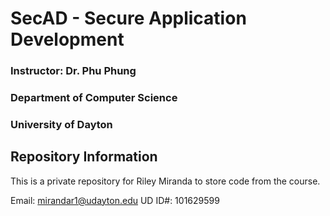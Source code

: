 # SecAD - Secure Application Development

### Instructor: Dr. Phu Phung

### Department of Computer Science

### University of Dayton

## Repository Information

This is a private repository for Riley Miranda to store code from the course.

Email: mirandar1@udayton.edu
UD ID#: 101629599